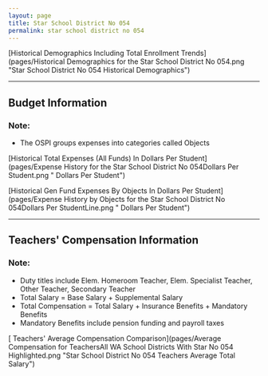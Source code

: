 ```yaml
---
layout: page
title: Star School District No 054
permalink: star school district no 054
---
```



[Historical Demographics Including Total Enrollment Trends](pages/Historical Demographics for the Star School District No 054.png "Star School District No 054 Historical Demographics")

___

## Budget Information
### Note:
- The OSPI groups expenses into categories called Objects

[Historical Total Expenses (All Funds) In Dollars Per Student](pages/Expense History for the Star School District No 054Dollars Per Student.png " Dollars Per Student")

[Historical Gen Fund Expenses By Objects In Dollars Per Student](pages/Expense History by Objects for the Star School District No 054Dollars Per StudentLine.png " Dollars Per Student")


___

## Teachers' Compensation Information
### Note:
- Duty titles include Elem. Homeroom Teacher, Elem. Specialist Teacher, Other Teacher, Secondary Teacher
- Total Salary = Base Salary + Supplemental Salary
- Total Compensation = Total Salary + Insurance Benefits + Mandatory Benefits
- Mandatory Benefits include pension funding and payroll taxes

[ Teachers' Average Compensation Comparison](pages/Average Compensation for TeachersAll WA School Districts With Star No 054 Highlighted.png "Star School District No 054 Teachers Average Total Salary")

